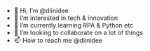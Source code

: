 - 👋 Hi, I’m @diinidee
- 👀 I’m interested in tech & innovation 
- 🌱 I’m currently learning RPA & Python etc
- 💞️ I’m looking to collaborate on a lot of things
- 📫 How to reach me @diinidee

<!---
diinidee/diinidee is a ✨ special ✨ repository because its `README.md` (this file) appears on your GitHub profile.
You can click the Preview link to take a look at your changes.
--->
